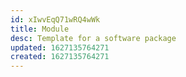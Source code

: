 ```yaml
---
id: xIwvEqQ71wRQ4wWk
title: Module
desc: Template for a software package
updated: 1627135764271
created: 1627135764271
---
```


